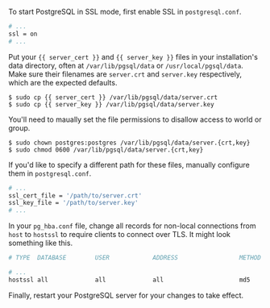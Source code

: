 To start PostgreSQL in SSL mode, first enable SSL in `postgresql.conf`.

```bash
# ...
ssl = on
# ...
```

Put your `{{ server_cert }}` and `{{ server_key }}` files in your installation's data directory, often at `/var/lib/pgsql/data` or `/usr/local/pgsql/data`. Make sure their filenames are `server.crt` and `server.key` respectively, which are the expected defaults.

```shell-session
$ sudo cp {{ server_cert }} /var/lib/pgsql/data/server.crt
$ sudo cp {{ server_key }} /var/lib/pgsql/data/server.key
```

You'll need to maually set the file permissions to disallow access to world or group.

```shell-session
$ sudo chown postgres:postgres /var/lib/pgsql/data/server.{crt,key}
$ sudo chmod 0600 /var/lib/pgsql/data/server.{crt,key}
```

If you'd like to specify a different path for these files, manually configure them in `postgresql.conf`.

```bash
# ...
ssl_cert_file = '/path/to/server.crt'
ssl_key_file = '/path/to/server.key'
# ...
```

In your `pg_hba.conf` file, change all records for non-local connections from `host` to `hostssl` to require clients to connect over TLS. It might look something like this.

``` bash
# TYPE  DATABASE        USER            ADDRESS                 METHOD

# ...
hostssl all             all             all                     md5
```

Finally, restart your PostgreSQL server for your changes to take effect.
